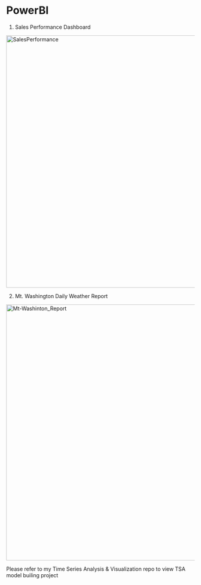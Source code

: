 # PowerBI
1) Sales Performance Dashboard
<img width="674" alt="SalesPerformance" src="https://user-images.githubusercontent.com/24844134/192120881-91c8d579-e6ca-45f7-a277-ea3d498efab6.PNG">

2) Mt. Washington Daily Weather Report 

<img width="684" alt="Mt-Washinton_Report" src="https://user-images.githubusercontent.com/24844134/224554158-c884ebac-7b29-49b4-865f-b0150a1b1320.PNG">

Please refer to my Time Series Analysis & Visualization repo to view TSA model builing project
